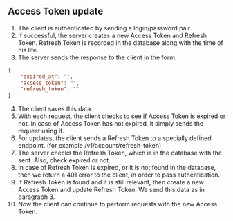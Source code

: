 
## Access Token update
1. The client is authenticated by sending a login/password pair.
2. If successful, the server creates a new Access Token and Refresh Token. Refresh Token is recorded in the database along with the time of his life.
3. The server sends the response to the client in the form:
```json
{
    "expired_at": "",
    "access_token": "",
    "refresh_token": ""
}
```
4. The client saves this data.
5. With each request, the client checks to see if Access Token is expired or not. In case of Access Token has not expired, it simply sends the request using it.
6. For updates, the client sends a Refresh Token to a specially defined endpoint. (for example /v1/account/refresh-token)
7. The server checks the Refresh Token, which is in the database with the sent. Also, check expired or not.
8. In case of Refresh Token is expired, or it is not found in the database, then we return a 401 error to the client, in order to pass authentication.
9. If Refresh Token is found and it is still relevant, then create a new Access Token and update Refresh Token. We send this data as in paragraph 3.
10. Now the client can continue to perform requests with the new Access Token.
